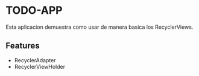 # TODO-APP

Esta aplicacion demuestra como usar de manera basica los RecyclerViews.


## Features

- RecyclerAdapter
- RecyclerViewHolder
